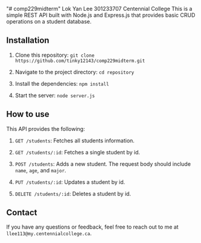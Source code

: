 "# comp229midterm" 
Lok Yan Lee 301233707
Centennial College
This is a simple REST API built with Node.js and Express.js that provides basic CRUD operations on a student database. 

## Installation 

1. Clone this repository: `git clone https://github.com/tinky12143/comp229midterm.git` 

2. Navigate to the project directory: `cd repository` 

3. Install the dependencies: `npm install` 

4. Start the server: `node server.js` 

## How to use 

This API provides the following: 

1. `GET /students`: Fetches all students information. 

2. `GET /students/:id`: Fetches a single student by id. 

3. `POST /students`: Adds a new student. The request body should include `name`, `age`, and `major`. 

4. `PUT /students/:id`: Updates a student by id. 

5. `DELETE /students/:id`: Deletes a student by id.   

## Contact 

If you have any questions or feedback, feel free to reach out to me at `llee113@my.centennialcollege.ca`. 
